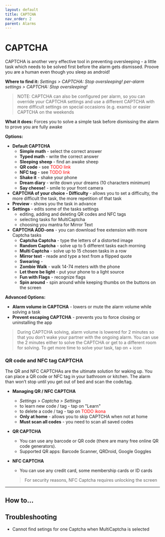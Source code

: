 ```yaml
---
layout: default
title: CAPTCHA
nav_order: 2
parent: Alarms
---
```


# CAPTCHA
CAPTCHA is another very effective tool in preventing oversleeping - a little task which needs to be solved first before the alarm gets dismissed.
Proove you are a human even though you sleep as android!

**Where to find it:**
_Settings > CAPTCHA: Stop oversleeping!_
_per-alarm settings > CAPTCHA: Stop oversleeping!_
> NOTE: CAPTCHA can also be configured per alarm, so you can override your CAPTCHA settings and use a different CAPTCHA with more difficult settings on special occasions (e.g. exams) or easier CAPTCHA on the weekends

**What it does:**
Forces you to solve a simple task before dismissing the alarm to prove you are fully awake

**Options:**
* **Default CAPTCHA**
  * **Simple math** - select the correct answer
  * **Typed math** - write the correct answer
  * **Sleeping sheep** - find an awake sheep
  * **QR code** - see <span style="color:red">TODO link</span>
  * **NFC tag** - see <span style="color:red">TODO link</span>
  * **Shake it** - shake your phone
  * **Dream diary** - write down your dreams (10 characters minimum)
  * **Say cheese!** - smile to your front camera
* **CAPTCHA of your choice - Difficulty** - allows you to set a difficulty, the more difficult the task, the more repetition of that task
* **Preview** - shows you the task in advance
* **Settings** - edits some of the tasks settings
    * editing, adding and deleting QR codes and NFC tags
    * selecting tasks for MultiCaptcha
    * choosing you mantra for Mirror Text
* **CAPTCHA ADD-ons** - you can download free extension with more Captcha tasks
  * **Captcha Captcha** -  type the letters of a distorted image
  * **Random Captcha** - solve up to 5 different tasks each morning
  * **Multi Captcha** - solve up to 15 chosen tasks in a row
  * **Mirror text** - reade and type a text from  a flipped quote
  * **Swearing** -
  * **Zombie Walk** - walk 14-74 meters with the phone
  * **Let there be light** - put your phone to a light source
  * **Fun with Flags** - recognize flags
  * **Spin around** - spin around while keeping thumbs on the buttons on the screen

**Advanced Options:**
* **Alarm volume in CAPTCHA** - lowers or mute the alarm volume while solving a task
* **Prevent escaping CAPTCHA** - prevents you to force closing or uninstalling the app

> During CAPTCHA solving, alarm volume is lowered for 2 minutes so that you don’t wake your partner with the ongoing alarm. You can use the 2 minutes either to solve the CAPTCHA or get to a different room for solving.
> To get more time to solve your task, tap on + icon

### QR code and NFC tag CAPTCHA
The QR and NFC CAPTCHAs are the ultimate solution for waking up. You can place a QR code or NFC tag in your bathroom or kitchen. The alarm than won’t stop until you get out of bed and scan the code/tag.

* **Managing QR / NFC CAPTCHA**
  * _Settings > Captcha > Settings_
  * to learn new code / tag - tap on "Learn"
  * to delete a code / tag - tap on <span style="color:red">TODO ikona</span>
  * **Only at home** - allows you to skip CAPTCHA when not at home
  * **Must scan all codes** - you need to scan all saved codes
 
* **QR CAPTCHA**
  * You can use any barcode or QR code (there are many free online QR code generators).
  * Supported QR apps: Barcode Scanner, QRDroid, Google Goggles
* **NFC CAPTCHA**
  * You can use any credit card, some membership cards or ID cards
  > For security reasons, NFC Captcha requires unlocking the screen

---
## How to...


## Troubleshooting
* Cannot find setings for one Captcha when MultiCaptcha is selected